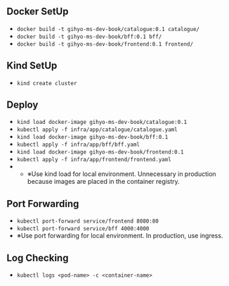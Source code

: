 ## Docker SetUp

- `docker build -t gihyo-ms-dev-book/catalogue:0.1 catalogue/`
- `docker build -t gihyo-ms-dev-book/bff:0.1 bff/`
- `docker build -t gihyo-ms-dev-book/frontend:0.1 frontend/`

## Kind SetUp

- `kind create cluster`

## Deploy

- `kind load docker-image gihyo-ms-dev-book/catalogue:0.1`
- `kubectl apply -f infra/app/catalogue/catalogue.yaml`
- `kind load docker-image gihyo-ms-dev-book/bff:0.1`
- `kubectl apply -f infra/app/bff/bff.yaml`
- `kind load docker-image gihyo-ms-dev-book/frontend:0.1`
- `kubectl apply -f infra/app/frontend/frontend.yaml`
- - ※Use kind load for local environment. Unnecessary in production because images are placed in the container registry.

## Port Forwarding

- `kubectl port-forward service/frontend 8080:80`
- `kubectl port-forward service/bff 4000:4000`
- ※Use port forwarding for local environment. In production, use ingress.

## Log Checking

- `kubectl logs <pod-name> -c <container-name>`

